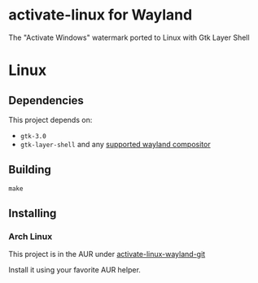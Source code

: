 # activate-linux for Wayland
The "Activate Windows" watermark ported to Linux with Gtk Layer Shell

# Linux

## Dependencies
This project depends on:
- `gtk-3.0`
- `gtk-layer-shell` and any [supported wayland compositor](https://github.com/wmww/gtk-layer-shell#supported-desktops)

## Building
```
make
```

## Installing

### Arch Linux

This project is in the AUR under [activate-linux-wayland-git](https://aur.archlinux.org/packages/activate-linux-wayland-git)

Install it using your favorite AUR helper.

